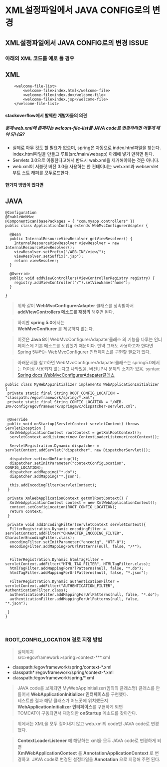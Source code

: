 # XML설정파일에서 JAVA CONFIG로의 변경

## XML설정파일에서 JAVA CONFIG로의 변경 ISSUE


### 아래의 XML 코드를 예로 들 경우

## XML
~~~
	<welcome-file-list>
		<welcome-file>index.html</welcome-file>
		<welcome-file>index.do</welcome-file>
		<welcome-file>index.jsp</welcome-file>
	</welcome-file-list>
~~~

#### stackoverflow에서 발췌한 개발자들의 의견
##### 문제 web.xml에 존재하는 welcom-file-list를 JAVA code로 변경하려면 어떻게 해야 되나요?

 * 실제로 아무 것도 할 필요가 없으며, spring은 자동으로 index.html파일을 찾는다.
   index.html파일을 만들고 루트(src/main/webapp) 아래에 넣기 만하면 된다.
 * Servlets 3.0으로 이동한다고해서 반드시 web.xml을 제거해야하는 것은 아니다.
 * web.xml이 서블릿 버전 3.0을 사용하는 한 컨테이너는 web.xml과 webservlet 부트 스트 래퍼를 모두로드한다.

#### 한가지 방법이 있다면
## JAVA
~~~
@Configuration
@EnableWebMvc
@ComponentScan(basePackages = { "com.myapp.controllers" })
public class ApplicationConfig extends WebMvcConfigurerAdapter {

  @Bean
  public InternalResourceViewResolver getViewResolver() {
    InternalResourceViewResolver viewResolver = new InternalResourceViewResolver();
    viewResolver.setPrefix("/WEB-INF/view/");
    viewResolver.setSuffix(".jsp");
    return viewResolver;
  }

  @Override
  public void addViewControllers(ViewControllerRegistry registry) {
    registry.addViewController("/").setViewName("home");
  }

}
~~~

 > 위와 같이 **WebMvcConfigurerAdapter** 클래스를 상속받아서 **addViewControllers 메소드를 재정의** 해주면 된다.  

 > 하지만 **spring 5.0**에서는  
 > **WebMvcConfiurer** 를 제공하지 않는다.  
 
 > 이것은 **Java 8**이 WebMvcConfigurerAdapater클래스 의 기능을 다루는 인터페이스에 기본 메소드를 도입했기 때문이다. 
 > 만약 그래도 사용하고자 한다면 Spring 5부터는 WebMvcConfigurer 인터페이스를 구현할 필요가 있다.

 > 아래문서를 참고하면 WebMvcConfigurerAdapater클래스는 spring5.0에서는 더이상 사용되지 않는다고 나와있음.
 > 버전UP시 문제의 소지가 있음.
syntax: [Spring docs WebMvcConfigurerAdapater클래스](https://docs.spring.io/spring/docs/current/javadoc-api/org/springframework/web/servlet/config/annotation/WebMvcConfigurerAdapter.html)


~~~
public class MyWebAppInitializer implements WebApplicationInitializer {
 private static final String ROOT_CONFIG_LOCATION = "classpath:/egovframework/spring/*.xml";
 private static final String CONFIG_LOCATION = "/WEB-INF/config/egovframework/springmvc/dispatcher-servlet.xml";
 
 
 @Override
 public void onStartup(ServletContext servletContext) throws ServletException {
  XmlWebApplicationContext rootContext = getXmlRootContext();
  servletContext.addListener(new ContextLoaderListener(rootContext));
  
  ServletRegistration.Dynamic dispatcher = servletContext.addServlet("dispatcher", new DispatcherServlet());
      
  dispatcher.setLoadOnStartup(1);
  dispatcher.setInitParameter("contextConfigLocation", CONFIG_LOCATION);
  dispatcher.addMapping("*.do");
  dispatcher.addMapping("*.json");
  
  this.addIncodingFilter(servletContext);    
 }
 
 private XmlWebApplicationContext getXmlRootContext() {
  XmlWebApplicationContext context = new XmlWebApplicationContext();
  context.setConfigLocation(ROOT_CONFIG_LOCATION);
  return context;   
 }
 
 private void addIncodingFilter(ServletContext servletContext){  
  FilterRegistration.Dynamic encodingFilter = servletContext.addFilter("CHARACTER_ENCODING_FILTER", CharacterEncodingFilter.class);
  encodingFilter.setInitParameter("encodig", "UTF-8");
  encodingFilter.addMappingForUrlPatterns(null, false, "/*");
  
  
  FilterRegistration.Dynamic htmlTagFilter = servletContext.addFilter("HTML_TAG_FILTER", HTMLTagFilter.class);
  htmlTagFilter.addMappingForUrlPatterns(null, false, "*.do");
  htmlTagFilter.addMappingForUrlPatterns(null, false, "*.json");
  
  FilterRegistration.Dynamic authenticationFilter = servletContext.addFilter("AUTHENTICATION_FILTER", AuthenticationFilter.class);
  authenticationFilter.addMappingForUrlPatterns(null, false, "*.do");
  authenticationFilter.addMappingForUrlPatterns(null, false, "*.json");
  
 }
}
 ~~~
    


### ROOT_CONFIG_LOCATION 경로 지정 방법
 > 실제위치  
 > src>egovframework>spring>context-***.xml
 * classpath:/egovframework/spring/context-*.xml
 * classpath*:/egovframework/spring/context-*.xml
 * classpath:/egovframework/spring/*.xml

 > JAVA code를 보게되면 MyWebAppInitializer(임의의 클래스명) 클래스를 만들어서 **WebApplicationInitializer 인터페이스**를 구현했다.  
 > 테스트한 결과 해당 클래스가 어느곳에 위치했든지 **WebApplicationInitializer 인터페이스**를 구현하게 되면   
 > TOMCAT이 구동되면서 재정의한 **onStartup** 메소드를 찾아간다.  
  
 > 위에서는 XML을 모두 걷어내지 않고 web.xml의 code만 JAVA code로 변경 했다.  
  
 > **ContextLoaderListener** 에 해당하는 xml을 모두 JAVA code로 변경하게 되면  
 > **XmlWebApplicationContext** 를 **AnnotationApplicationContext** 로 변경하고  
 > JAVA code로 변경된 설정파일을 **Annotation** 으로 지정해 주면 된다.  





